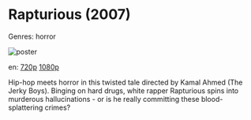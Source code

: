 # Rapturious (2007)

Genres: horror

![poster](http://image.tmdb.org/t/p/w500/ciHJI4vcQW825Sg9KQNyYc2xPQZ.jpg)

en:
  [720p](magnet:?xt=urn:btih:7B19EDD9A73E0D2CD59FB4F89D0D9913EE401F5B&tr=udp://glotorrents.pw:6969/announce&tr=udp://tracker.opentrackr.org:1337/announce&tr=udp://torrent.gresille.org:80/announce&tr=udp://tracker.openbittorrent.com:80&tr=udp://tracker.coppersurfer.tk:6969&tr=udp://tracker.leechers-paradise.org:6969&tr=udp://p4p.arenabg.ch:1337&tr=udp://tracker.internetwarriors.net:1337)
  [1080p](magnet:?xt=urn:btih:4c5ead3e1c9537c72a4c92b25f5160871444f997&dn=Rapturious+%282007%29+1080p+BrRip+x264+-+YIFY&tr=udp%3A%2F%2Ftracker.openbittorrent.com%3A80%2Fannounce&tr=udp%3A%2F%2Fglotorrents.pw%3A6969%2Fannounce&tr=udp%3A%2F%2Ftracker.openbittorrent.com%3A80%2Fannounce&tr=udp%3A%2F%2Ftracker.opentrackr.org%3A1337%2Fannounce&tr=udp%3A%2F%2Fzer0day.to%3A1337%2Fannounce&tr=udp%3A%2F%2Ftracker.coppersurfer.tk%3A6969%2Fannounce)
  


Hip-hop meets horror in this twisted tale directed by Kamal Ahmed (The Jerky Boys). Binging on hard drugs, white rapper Rapturious spins into murderous hallucinations - or is he really committing these blood-splattering crimes?